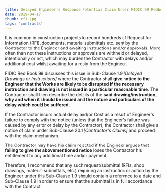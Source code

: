 ```yaml
---
title: Delayed Engineer's Response Potential Claim Under FIDIC 99 Redbook
date: 2019-04-17
thumb: rfi.jpg
tags: "contracts"
---
```

It is common in construction projects to record hundreds of Request for Information (RFI), documents, material submittals etc. sent by the Contractor to the Engineer and awaiting instructions and/or approvals. More often than not these instructions or approvals are withheld or delayed, intentionally or not, which may burden the Contractor with delays and/or additional cost whilst awaiting for a reply from the Engineer.

FIDIC Red Book 99 discusses this issue in Sub-Clause 1.9 _\[Delayed Drawings or Instructions\]_ where the Contractor shall **give notice to the Engineer that the Works are likely to be disrupted if the necessary instruction and drawing is not issued in a particular reasonable time**. The Contractor shall then describe the details of the **said drawing/instruction, why and when it should be issued and the nature and particulars of the delay which could be suffered**.

If the Contractor incurs actual delay and/or Cost as a result of Engineer's failure to comply with the notice (unless that the Engineer's failure was caused by any error or delay by the Contractor), the Contractor shall give a notice of claim under Sub-Clause 20.1 _\[Contractor's Claims\]_ and proceed with the claim mechanism.

The Contractor may have his claim rejected if the Engineer argues that **failing to give the abovementioned notice** loses the Contractor his entitlement to any additional time and/or payment.

Therefore, I recommend that any such request/submittal (RFIs, shop drawings, material submittals, etc.) requiring an instruction or action by the Engineer under this Sub-Clause 1.9 should contain a reference to a date and Sub-Clause 1.9 in order to ensure that the submittal is in full accordance with the Contract.